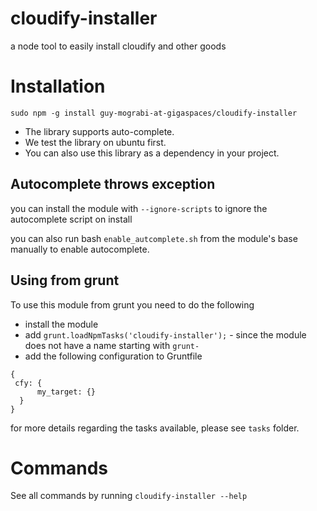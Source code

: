 # cloudify-installer

a node tool to easily install cloudify and other goods


# Installation

```
sudo npm -g install guy-mograbi-at-gigaspaces/cloudify-installer
```

 - The library supports auto-complete.
 - We test the library on ubuntu first.
 - You can also use this library as a dependency in your project.

## Autocomplete throws exception

you can install the module with `--ignore-scripts` to ignore the autocomplete script on install

you can also run bash `enable_autcomplete.sh` from the module's base manually to enable autocomplete.

## Using from grunt

To use this module from grunt you need to do the following

 - install the module
 - add `grunt.loadNpmTasks('cloudify-installer');` - since the module does not have a name starting with `grunt-`
 - add the following configuration to Gruntfile

```
{
 cfy: {
      my_target: {}
  }
}
```

for more details regarding the tasks available, please see `tasks` folder.


# Commands

See all commands by running `cloudify-installer --help`
